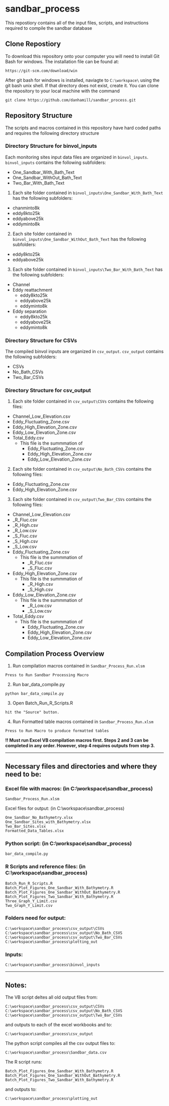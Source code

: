 [logo]: https://github.com/danhamill/sandbar_process/blob/master/NAU_Logo.png "NAU Logo"

# sandbar_process
This repostiory contains all of the input files, scripts, and instructions required to compile the sandbar database

## Clone Repostiory
To download this repository onto your computer you will need to install Git Bash for windows. The installation file can be found at:
```
https://git-scm.com/download/win
```
After git bash for windows is installed, naviagte to `C:\workspace\` using the git bash unix shell.  If that directory does not exist, create it.  You can clone the repository to your local machine with the command
```
git clone https://github.com/danhamill/sandbar_process.git
```
## Repository Structure
The scripts and macros contained in this repository have hard coded paths and requires the following directory structure

### Directory Structure for binvol_inputs
Each monitoring sites input data files are organized in `binvol_inputs`.  `binvol_inputs` contains the following subfolders:
* One_Sandbar_With_Bath_Text
* One_Sandbar_WithOut_Bath_Text 
* Two_Bar_With_Bath_Text

1) Each site folder contained in `binvol_inputs\One_Sandbar_With_Bath_Text` has the following subfolders:
* chanminto8k
* eddy8kto25k
* eddyabove25k
* eddyminto8k

2) Each site folder contained in `binvol_inputs\One_Sandbar_WithOut_Bath_Text` has the following subfolders:
* eddy8kto25k
* eddyabove25k

3) Each site folder contained in `binvol_inputs\Two_Bar_With_Bath_Text` has the following subfolders:
* Channel
* Eddy reattachment
    * eddy8kto25k
    * eddyabove25k
    * eddyminto8k
* Eddy separation
    * eddy8kto25k
    * eddyabove25k
    * eddyminto8k

### Directory Structure for CSVs
The compiled binvol inputs are organized in `csv_output`.  `csv_output` contains the following subfolders:
* CSVs
* No_Bath_CSVs
* Two_Bar_CSVs

### Directory Structure for csv_output

1) Each site folder contained in `csv_output\CSVs` contains the following files:
* Channel_Low_Elevation.csv
* Eddy_Fluctuating_Zone.csv
* Eddy_High_Elevation_Zone.csv
* Eddy_Low_Elevation_Zone.csv
* Total_Eddy.csv
    * This file is the summmation of
       * Eddy_Fluctuating_Zone.csv
       * Eddy_High_Elevation_Zone.csv
       * Eddy_Low_Elevation_Zone.csv

2) Each site folder contained in `csv_output\No_Bath_CSVs` contains the following files:
* Eddy_Fluctuating_Zone.csv
* Eddy_High_Elevation_Zone.csv

3) Each site folder contained in `csv_output\Two_Bar_CSVs` contains the following files:
* Channel_Low_Elevation.csv
* _R_Fluc.csv
* _R_High.csv
* _R_Low.csv
* _S_Fluc.csv
* _S_High.csv
* _S_Low.csv
* Eddy_Fluctuating_Zone.csv
   * This file is the summmation of
       * _R_Fluc.csv
       * _S_Fluc.csv
* Eddy_High_Elevation_Zone.csv
   * This file is the summmation of
       * _R_High.csv
       * _S_High.csv
* Eddy_Low_Elevation_Zone.csv
   * This file is the summmation of
       * _R_Low.csv
       * _S_Low.csv
* Total_Eddy.csv
    * This file is the summmation of
       * Eddy_Fluctuating_Zone.csv
       * Eddy_High_Elevation_Zone.csv
       * Eddy_Low_Elevation_Zone.csv

## Compilation Process Overview
1) Run compilation macros contained in `Sandbar_Process_Run.xlsm` 
```
Press to Run Sandbar Processing Macro
```

2) Run bar_data_compile.py 
```
python bar_data_compile.py
```
3) Open Batch_Run_R_Scripts.R 
```
hit the "Source" button.
```
4) Run Formatted table macros contained in `Sandbar_Process_Run.xlsm` 
```
Press to Run Macro to produce formatted tables
```
**!! Must run Excel VB compilation macros first. Steps 2 and 3 can be completed in any order. However, step 4 requires outputs from step 3.**

---
## Necessary files and directories and where they need to be:

### Excel file with macros: (in C:\workspace\sandbar_process)
```
Sandbar_Process_Run.xlsm
```
Excel files for output: (in C:\workspace\sandbar_process)
```
One_Sandbar_No_Bathymetry.xlsx
One_Sandbar_Sites_with_Bathymetry.xlsx
Two_Bar_Sites.xlsx
Formatted_Data_Tables.xlsx
```

### Python script: (in C:\workspace\sandbar_process)
```
bar_data_compile.py
```

### R Scripts and reference files: (in C:\workspace\sandbar_process)
```
Batch_Run_R_Scripts.R
Batch_Plot_Figures_One_Sandbar_With_Bathymetry.R
Batch_Plot_Figures_One_Sandbar_WithOut_Bathymetry.R
Batch_Plot_Figures_Two_Sandbar_With_Bathymetry.R
Three_Graph_Y_Limit.csv
Two_Graph_Y_Limit.csv
```
### Folders need for output:
```
C:\workspace\sandbar_process\csv_output\CSVs
C:\workspace\sandbar_process\csv_output\No_Bath_CSVS
C:\workspace\sandbar_process\csv_output\Two_Bar_CSVs
C:\workspace\sandbar_process\plotting_out
```
### Inputs:
```
C:\workspace\sandbar_process\binvol_inputs
```
---
## Notes:

The VB script deltes all old output files from:
```
C:\workspace\sandbar_process\csv_output\CSVs
C:\workspace\sandbar_process\csv_output\No_Bath_CSVS
C:\workspace\sandbar_process\csv_output\Two_Bar_CSVs
```
and outputs to each of the excel workbooks and to:
```
C:\workspace\sandbar_process\csv_output
```
The python script compiles all the csv output files to:
```
C:\workspace\sandbar_process\Sandbar_data.csv
```
The R script runs:
```
Batch_Plot_Figures_One_Sandbar_With_Bathymetry.R
Batch_Plot_Figures_One_Sandbar_WithOut_Bathymetry.R
Batch_Plot_Figures_Two_Sandbar_With_Bathymetry.R
```
and outputs to:
```
C:\workspace\sandbar_process\plotting_out
```
